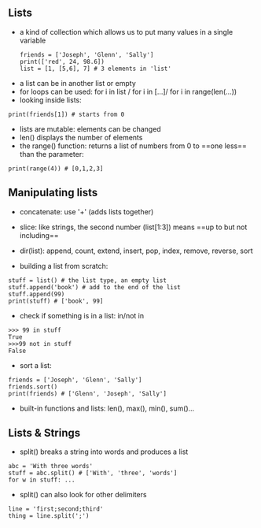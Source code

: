 ## Lists

- a kind of collection which allows us to put many values in a single variable
	```
	friends = ['Joseph', 'Glenn', 'Sally']
	print(['red', 24, 98.6])
	list = [1, [5,6], 7] # 3 elements in 'list'
	```
- a list can be in another list or empty
- for loops can be used: for i in list / for i in [...]/ for i in range(len(...))
- looking inside lists:
```
print(friends[1]) # starts from 0
```
- lists are mutable: elements can be changed
- len() displays the number of elements
- the range() function: returns a list of numbers from 0 to ==one less== than the parameter:
```
print(range(4)) # [0,1,2,3]
```

## Manipulating lists

- concatenate: use '+' (adds lists together)
- slice: like strings, the second number (list[1:3]) means ==up to but not including==
- dir(list): append, count, extend, insert, pop, index, remove, reverse, sort

- building a list from scratch:
```
stuff = list() # the list type, an empty list
stuff.append('book') # add to the end of the list
stuff.append(99) 
print(stuff) # ['book', 99]
```
- check if something is in a list: in/not in
```
>>> 99 in stuff
True
>>>99 not in stuff
False
```
- sort a list:
```
friends = ['Joseph', 'Glenn', 'Sally']
friends.sort() 
print(friends) # ['Glenn', 'Joseph', 'Sally']
```

- built-in functions and lists: len(), max(), min(), sum()...

## Lists & Strings

- split() breaks a string into words and produces a list
```
abc = 'With three words'
stuff = abc.split() # ['With', 'three', 'words']
for w in stuff: ...
```
- split() can also look for other delimiters
```
line = 'first;second;third'
thing = line.split(';')
```
